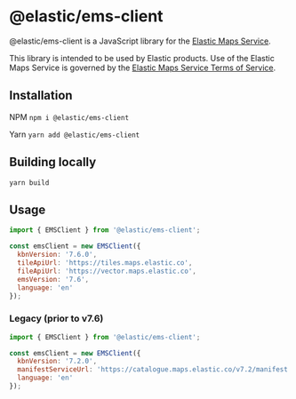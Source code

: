 # @elastic/ems-client

@elastic/ems-client is a JavaScript library for the [Elastic Maps Service](https://www.elastic.co/elastic-maps-service).

This library is intended to be used by Elastic products. Use of the Elastic Maps Service is governed by the [Elastic Maps Service Terms of Service](https://www.elastic.co/elastic-maps-service-terms).


## Installation

NPM
`npm i @elastic/ems-client`

Yarn
`yarn add @elastic/ems-client`

## Building locally

`yarn build`

## Usage

```js
import { EMSClient } from '@elastic/ems-client';

const emsClient = new EMSClient({
  kbnVersion: '7.6.0',
  tileApiUrl: 'https://tiles.maps.elastic.co',
  fileApiUrl: 'https://vector.maps.elastic.co',
  emsVersion: '7.6',
  language: 'en'
});
```

### Legacy (prior to v7.6)
```js
import { EMSClient } from '@elastic/ems-client';

const emsClient = new EMSClient({
  kbnVersion: '7.2.0',
  manifestServiceUrl: 'https://catalogue.maps.elastic.co/v7.2/manifest',
  language: 'en'
});
```
